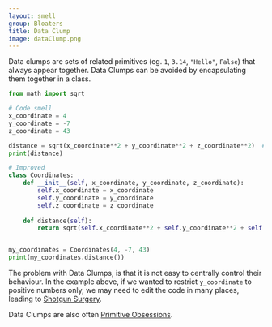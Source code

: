 ```yaml
---
layout: smell
group: Bloaters
title: Data Clump
image: dataClump.png
---
```

Data clumps are sets of related primitives (eg. `1`, `3.14`, `"Hello"`, `False`) that always appear together. Data Clumps can be avoided by encapsulating them together in a class.
~~~ python
from math import sqrt

# Code smell
x_coordinate = 4
y_coordinate = -7
z_coordinate = 43

distance = sqrt(x_coordinate**2 + y_coordinate**2 + z_coordinate**2)  # Pythagorean theorem
print(distance)

# Improved
class Coordinates:
    def __init__(self, x_coordinate, y_coordinate, z_coordinate):
        self.x_coordinate = x_coordinate
        self.y_coordinate = y_coordinate
        self.z_coordinate = z_coordinate
    
    def distance(self):
        return sqrt(self.x_coordinate**2 + self.y_coordinate**2 + self.z_coordinate**2)  # Pythagorean theorem


my_coordinates = Coordinates(4, -7, 43)
print(my_coordinates.distance())
~~~
The problem with Data Clumps, is that it is not easy to centrally control their behaviour. In the example above, if we wanted to restrict `y_coordinate` to positive numbers only, we may need to edit the code in many places, leading to [Shotgun Surgery](../change-preventers/shotgun-surgery).

Data Clumps are also often [Primitive Obsessions](primitiveObsession).